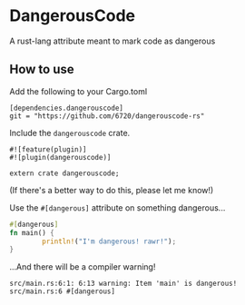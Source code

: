 DangerousCode
=============

A rust-lang attribute meant to mark code as dangerous

How to use
----------
Add the following to your Cargo.toml
```
[dependencies.dangerouscode]
git = "https://github.com/6720/dangerouscode-rs"
```
Include the `dangerouscode` crate.
```
#![feature(plugin)]
#![plugin(dangerouscode)]

extern crate dangerouscode;
```
(If there's a better way to do this, please let me know!)

Use the `#[dangerous]` attribute on something dangerous... 
```rust
#[dangerous]
fn main() {
        println!("I'm dangerous! rawr!");
}
```
...And there will be a compiler warning!
```
src/main.rs:6:1: 6:13 warning: Item 'main' is dangerous!
src/main.rs:6 #[dangerous]
```
